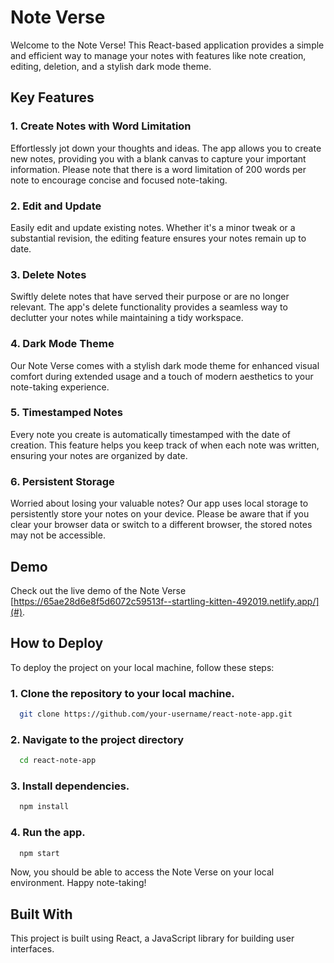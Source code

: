 # Note Verse

Welcome to the Note Verse! This React-based application provides a simple and efficient way to manage your notes with features like note creation, editing, deletion, and a stylish dark mode theme.

## Key Features

### 1. Create Notes with Word Limitation

Effortlessly jot down your thoughts and ideas. The app allows you to create new notes, providing you with a blank canvas to capture your important information. Please note that there is a word limitation of 200 words per note to encourage concise and focused note-taking.

### 2. Edit and Update
Easily edit and update existing notes. Whether it's a minor tweak or a substantial revision, the editing feature ensures your notes remain up to date.

### 3. Delete Notes
Swiftly delete notes that have served their purpose or are no longer relevant. The app's delete functionality provides a seamless way to declutter your notes while maintaining a tidy workspace.

### 4. Dark Mode Theme
Our Note Verse comes with a stylish dark mode theme for enhanced visual comfort during extended usage and a touch of modern aesthetics to your note-taking experience.

### 5. Timestamped Notes
Every note you create is automatically timestamped with the date of creation. This feature helps you keep track of when each note was written, ensuring your notes are organized by date.

### 6. Persistent Storage
Worried about losing your valuable notes? Our app uses local storage to persistently store your notes on your device. Please be aware that if you clear your browser data or switch to a different browser, the stored notes may not be accessible.

## Demo

Check out the live demo of the Note Verse [https://65ae28d6e8f5d6072c59513f--startling-kitten-492019.netlify.app/](#).

## How to Deploy

To deploy the project on your local machine, follow these steps:

### 1. Clone the repository to your local machine.

```bash
  git clone https://github.com/your-username/react-note-app.git
```

### 2. Navigate to the project directory

```bash
  cd react-note-app
```

### 3. Install dependencies.

```bash
  npm install
```

### 4. Run the app.

```bash
  npm start
```

Now, you should be able to access the Note Verse on your local environment. Happy note-taking!

## Built With

This project is built using React, a JavaScript library for building user interfaces.

